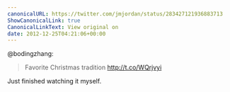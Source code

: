 ```yaml
---
canonicalURL: https://twitter.com/jmjordan/status/283427121936883713
ShowCanonicalLink: true
CanonicalLinkText: View original on
date: 2012-12-25T04:21:06+00:00
---
```

@bodingzhang:

> Favorite Christmas tradition http://t.co/WQrjvyi

Just finished watching it myself.